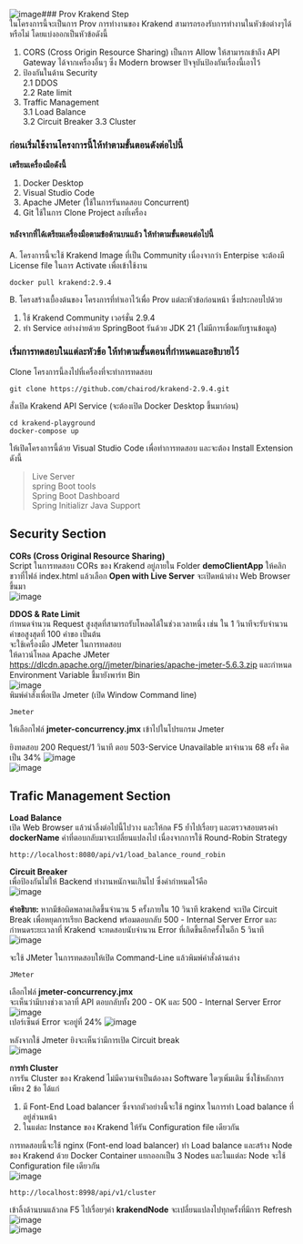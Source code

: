 ![image](https://github.com/user-attachments/assets/119a9034-ec37-486e-883e-10499f8da927)### Prov Krakend Step  
ในโครงการนี้จะเป็นการ Prov การทำงานของ Krakend สามารถรองรับการทำงานในหัวข้อต่างๆได้หรือไม่ โดยแบ่งออกเป็นหัวข้อดังนี้   
1. CORS (Cross Origin Resource Sharing)  เป็นการ Allow ให้สามารถเข้าถึง API Gateway ได้จากเครื่องอื่นๆ ซึ่ง Modern browser ปัจจุบันป้องกันเรื่องนี้เอาไว้  
2. ป้องกันในด้าน Security  
    2.1 DDOS  
    2.2 Rate limit
3. Traffic Management   
  3.1 Load Balance  
  3.2 Circuit Breaker
  3.3 Cluster


### ก่อนเริ่มใช้งานโครงการนี้ให้ทำตามขั้นตอนดังต่อไปนี้   
**เตรียมเครื่องมือดังนี้**  
1. Docker Desktop   
2. Visual Studio Code  
3. Apache JMeter (ใช้ในการรันทดสอบ Concurrent)  
4. Git ใช้ในการ Clone Project ลงที่เครื่อง

#### หลังจากที่ได้เตรียมเครื่องมือตามข้อด้านบนแล้ว ให้ทำตามขั้นตอนต่อไปนี้   
A. โครงการนี้จะใช้ Krakend Image ที่เป็น Community เนื่องจากว่า Enterpise จะต้องมี License file ในการ Activate เพื่อเข้าใช้งาน   
```
docker pull krakend:2.9.4  
```  
B. โครงสร้างเบื้องต้นของ โครงการที่ทำเอาไว้เพื่อ Prov แต่ละหัวข้อก่อนหน้า  ซึ่งประกอบไปด้วย   
 1. ใช้ Krakend Community เวอร์ชั่น 2.9.4  
 2. ทำ Service อย่างง่ายด้วย SpringBoot รันด้วย JDK 21 (ไม่มีการเชื่อมกับฐานข้อมูล)  


### เริ่มการทดสอบในแต่ละหัวข้อ ให้ทำตามขั้นตอนที่กำหนดและอธิบายไว้  
Clone โครงการนี้ลงไปที่เครื่องที่จะทำการทดสอบ  
```
git clone https://github.com/chairod/krakend-2.9.4.git
```  
สั่งเปิด Krakend API Service (จะต้องเปิด Docker Desktop ขึ้นมาก่อน)  
```
cd krakend-playground
docker-compose up
```
ให้เปิดโครงการนี้ด้วย Visual Studio Code เพื่อทำการทดสอบ และจะต้อง Install Extension ดังนี้  
> Live Server  
> spring Boot tools  
> Spring Boot Dashboard    
> Spring Initializr Java Support  

## Security Section
  **CORs (Cross Original Resource Sharing)**  
  Script ในการทดสอบ CORs ของ Krakend อยู่ภายใน Folder **demoClientApp** ให้คลิกขวาที่ไฟล์ index.html แล้วเลือก **Open with Live Server** จะเปิดหน้าต่าง Web Browser ขึ้นมา  
  ![image](https://github.com/user-attachments/assets/9c9ecb2a-379b-4982-886c-148e53a820ae)


  **DDOS & Rate Limit**  
  กำหนดจำนวน Request สูงสุดที่สามารถรับโหลดได้ในช่วงเวลาหนึ่ง เช่น ใน 1 วินาทีจะรับจำนวนคำขอสูงสุดที่ 100 คำขอ เป็นต้น  
จะใช้เครื่องมือ JMeter ในการทดสอบ  
ให้ดาวน์โหลด Apache JMeter https://dlcdn.apache.org//jmeter/binaries/apache-jmeter-5.6.3.zip  และกำหนด Environment Variable ชี้มายังพาร์ท Bin  
![image](https://github.com/user-attachments/assets/b0544a70-a038-439a-8a45-2dddf344f61f)  
พิมพ์คำสั่งเพื่อเปิด Jmeter (เปิด Window Command line)   
```
Jmeter
```  
ให้เลือกไฟล์ **jmeter-concurrency.jmx** เข้าไปในโปรแกรม Jmeter  

ยิงทดสอบ 200 Request/1 วินาที ตอบ 503-Service Unavailable มาจำนวน 68 ครั้ง คิดเป็น 34%
![image](https://github.com/user-attachments/assets/5b88a14a-7ca2-4071-9623-573c8e865866)  
![image](https://github.com/user-attachments/assets/36de866d-0932-427f-806a-f4c8f7a93a98)  



## Trafic Management Section
 **Load Balance**  
 เปิด Web Browser แล้วนำลิ้งต่อไปนี้ไปวาง และให้กด F5 ย้ำไปเรื่อยๆ และตรวจสอบตรงค่า  **dockerName** ค่าที่ตอบกลับมาจะเปลี่ยนแปลงไป เนื่องจากการใช้ Round-Robin Strategy
```
http://localhost:8080/api/v1/load_balance_round_robin
```

**Circuit Breaker**  
เพื่อป้องกันไม่ให้ Backend ทำงานหนักจนเกินไป ซึ่งค่ากำหนดไว้คือ  
![image](https://github.com/user-attachments/assets/0e371ff2-065d-4ff5-80dc-2a000595b82d)  

**คำอธิบาย:** หากมีข้อผิดพลาดเกิดขึ้นจำนวน 5 ครั้งภายใน 10 วินาที krakend จะเปิด Circuit Break เพื่อหยุดการเรียก Backend พร้อมตอบกลับ 500 - Internal Server Error 
และกำหนดระยะเวลาที่ Krakend จะทดสอบนับจำนวน Error ที่เกิดขึ้นอีกครั้งในอีก 5 วินาที  
![image](https://github.com/user-attachments/assets/97efc412-6114-4187-b7ef-124d6ecbacc3)

จะใช้ JMeter ในการทดสอบให้เปิด Command-Line แล้วพิมพ์คำสั่งด้านล่าง  
```
JMeter
```
เลือกไฟล์ **jmeter-concurrency.jmx**  
จะเห็นว่ามีบางช่วงเวลาที่ API ตอบกลับทั้ง 200 - OK และ 500 - Internal Server Error
![image](https://github.com/user-attachments/assets/381f9058-1c4c-4124-856e-c4ae50a505be)  
เปอร์เซ็นต์ Error จะอยู่ที่ 24%
![image](https://github.com/user-attachments/assets/cb02e842-fa1e-4cef-b84f-806db9b438a2)  

หลังจากใช้ Jmeter ยิงจะเห็นว่ามีการเปิด Circuit break  
![image](https://github.com/user-attachments/assets/d3b04728-bda6-4a9a-87b5-9264c6d0b535)   


**การทำ Cluster**  
การรัน Cluster ของ Krakend ไม่มีความจำเป็นต้องลง Software ใดๆเพิ่มเติม ซึ่งใช้หลักการเพียง 2 ข้อ ได้แก่  
1. มี Font-End Load balancer ซึ่งจากตัวอย่างนี้จะใช้ nginx ในการทำ Load balance ที่อยู่ส่วนหน้า  
2. ในแต่ละ Instance ของ Krakend ให้รัน Configuration file เดียวกัน

การทดสอบนี้จะใช้ nginx (Font-end load balancer) ทำ Load balance และสร้าง Node ของ Krakend ด้วย Docker Container แยกออกเป็น 3 Nodes และในแต่ละ Node จะใช้ Configuration file เดียวกัน  
![image](https://github.com/user-attachments/assets/b317a147-aecf-40bf-a197-9b51519d226a)  

   

```
http://localhost:8998/api/v1/cluster
```
เข้าลิ้งด้านบนแล้วกด F5 ไปเรื่อยๆค่า **krakendNode** จะเปลี่ยนแปลงไปทุกครั้งที่มีการ Refresh  
![image](https://github.com/user-attachments/assets/cb820a0a-f83c-4cba-b46a-897b831287d9)  
![image](https://github.com/user-attachments/assets/3060efc8-4c43-47ac-bfd0-ab639f7f0e4b)  







  


